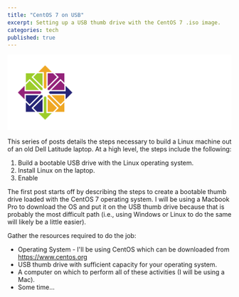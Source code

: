 ```yaml
---
title: "CentOS 7 on USB"
excerpt: Setting up a USB thumb drive with the CentOS 7 .iso image.
categories: tech
published: true
---
```

!["CentOS 7"](/images/CentOS.png)

This series of posts details the steps necessary to build a Linux machine out of an old Dell Latitude laptop. At a high level, the steps include the following: 

1. Build a bootable USB drive with the Linux operating system.
2. Install Linux on the laptop.
3. Enable 

The first post starts off by describing the steps to create a bootable thumb drive loaded with the CentOS 7 operating system. I will be using a Macbook Pro to download the OS and put it on the USB thumb drive because that is probably the most difficult path (i.e., using Windows or Linux to do the same will likely be a little easier).  

Gather the resources required to do the job: 

- Operating System - I'll be using CentOS which can be downloaded from https://www.centos.org 
- USB thumb drive with sufficient capacity for your operating system.
- A computer on which to perform all of these activities (I will be using a Mac). 
- Some time... 

